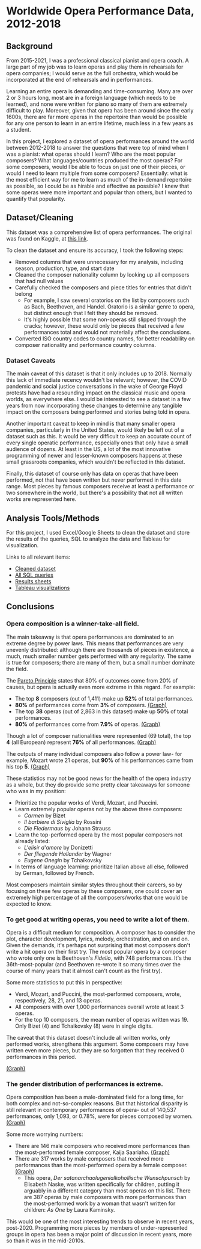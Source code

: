 # Worldwide Opera Performance Data, 2012-2018

## Background

From 2015-2021, I was a professional classical pianist and opera coach. A large part of my job was to learn operas and play them in rehearsals for opera companies; I would serve as the full orchestra, which would be incorporated at the end of rehearsals and in performances.

Learning an entire opera is demanding and time-consuming. Many are over 2 or 3 hours long, most are in a foreign language (which needs to be learned), and none were written for piano so many of them are extremely difficult to play. Moreover, given that opera has been around since the early 1600s, there are far more operas in the repertoire than would be possible for any one person to learn in an entire lifetime, much less in a few years as a student.

In this project, I explored a dataset of opera performances around the world between 2012-2018 to answer the questions that were top of mind when I was a pianist: what operas should I learn? Who are the most popular composers? What languages/countries produced the most operas? For some composers, would I be able to focus on just one of their pieces, or would I need to learn multiple from some composers? Essentially: what is the most efficient way for me to learn as much of the in-demand repertoire as possible, so I could be as hirable and effective as possible? I knew that some operas were more important and popular than others, but I wanted to quantify that popularity.

## Dataset/Cleaning

This dataset was a comprehensive list of opera performances. The original was found on Kaggle, at [this link](https://www.kaggle.com/datasets/thedevastator/world-s-largest-database-of-opera-performances).

To clean the dataset and ensure its accuracy, I took the following steps:

- Removed columns that were unnecessary for my analysis, including season, production, type, and start date
- Cleaned the composer nationality column by looking up all composers that had null values
- Carefully checked the composers and piece titles for entries that didn't belong
  - For example, I saw several oratorios on the list by composers such as Bach, Beethoven, and Handel. Oratorio is a similar genre to opera, but distinct enough that I felt they should be removed.
  - It's highly possible that some non-operas still slipped through the cracks; however, these would only be pieces that received a few performances total and would not materially affect the conclusions.
- Converted ISO country codes to country names, for better readability on composer nationality and performance country columns.

### Dataset Caveats

The main caveat of this dataset is that it only includes up to 2018. Normally this lack of immediate recency wouldn't be relevant; however, the COVID pandemic and social justice conversations in the wake of George Floyd protests have had a resounding impact on the classical music and opera worlds, as everywhere else. I would be interested to see a dataset in a few years from now incorporating these changes to determine any tangible impact on the composers being performed and stories being told in opera.

Another important caveat to keep in mind is that many smaller opera companies, particularly in the United States, would likely be left out of a dataset such as this. It would be very difficult to keep an accurate count of every single operatic performance, especially ones that only have a small audience of dozens. At least in the US, a lot of the most innovative programming of newer and lesser-known composers happens at these small grassroots companies, which wouldn't be reflected in this dataset.

Finally, this dataset of course only has data on operas that have been performed, not that have been written but never performed in this date range. Most pieces by famous composers receive at least a performance or two somewhere in the world, but there's a possibility that not all written works are represented here.

## Analysis Tools/Methods

For this project, I used Excel/Google Sheets to clean the dataset and store the results of the queries, SQL to analyze the data and Tableau for visualization.

Links to all relevant items:

- [Cleaned dataset](https://docs.google.com/spreadsheets/d/1TzvFEXHW9B0Kms5ASjqg-oyI9BtJpNqreXTGeE6gnto/edit#gid=1415207453)
- [All SQL queries](https://github.com/Jonathan-Heaney/opera_sql/blob/main/opera_stats.sql)
- [Results sheets](https://docs.google.com/spreadsheets/d/1yIaik_xMHLSvy_NqRSq9F4zJgVxSStfV8xfSJqeJGhk/edit#gid=813183170)
- [Tableau visualizations](https://public.tableau.com/views/opera_stats/PerfCountComposer?:language=en-US&:display_count=n&:origin=viz_share_link)

## Conclusions

### Opera composition is a winner-take-all field.

The main takeaway is that opera performances are dominated to an extreme degree by power laws. This means that performances are very unevenly distributed: although there are thousands of pieces in existence, a much, much smaller number gets performed with any regularity. The same is true for composers; there are many of them, but a small number dominate the field.

The [Pareto Principle](https://betterexplained.com/articles/understanding-the-pareto-principle-the-8020-rule/) states that 80% of outcomes come from 20% of causes, but opera is actually even more extreme in this regard. For example:

- The top **8** composers (out of 1,411) make up **52%** of total performances.
- **80%** of performances come from **3%** of composers. [(Graph)](https://public.tableau.com/views/opera_stats/8020ComposerPareto_1?:language=en-US&:display_count=n&:origin=viz_share_link)
- The top **38** operas (out of 2,863 in this dataset) make up **50%** of total performances.
- **80%** of performances come from **7.9%** of operas. [(Graph)](https://public.tableau.com/app/profile/jonathan.heaney/viz/opera_stats/8020WorkPareto)

Though a lot of composer nationalities were represented (69 total), the top **4** (all European) represent **76%** of all performances. [(Graph)](https://public.tableau.com/app/profile/jonathan.heaney/viz/opera_stats/NationalityPareto)

The outputs of many individual composers also follow a power law- for example, Mozart wrote 21 operas, but **90%** of his performances came from his top **5**. [(Graph)](https://public.tableau.com/app/profile/jonathan.heaney/viz/opera_stats/MozartPareto)

These statistics may not be good news for the health of the opera industry as a whole, but they do provide some pretty clear takeaways for someone who was in my position:

- Prioritize the popular works of Verdi, Mozart, and Puccini.
- Learn extremely popular operas not by the above three composers:
  - _Carmen_ by Bizet
  - _Il barbiere di Siviglia_ by Rossini
  - _Die Fledermaus_ by Johann Strauss
- Learn the top-performed opera by the most popular composers not already listed:
  - _L'elisir d'amore_ by Donizetti
  - _Der fliegende Hollander_ by Wagner
  - _Eugene Onegin_ by Tchaikovsky
- In terms of language learning: prioritize Italian above all else, followed by German, followed by French.

Most composers maintain similar styles throughout their careers, so by focusing on these few operas by these composers, one could cover an extremely high percentage of all the composers/works that one would be expected to know.

### To get good at writing operas, you need to write a lot of them.

Opera is a difficult medium for composition. A composer has to consider the plot, character development, lyrics, melody, orchestration, and on and on. Given the demands, it's perhaps not surprising that most composers don't write a hit opera on their first try. The most popular opera by a composer who wrote only one is Beethoven's _Fidelio_, with 748 performances. It's the 36th-most-popular (and Beethoven re-wrote it so many times over the course of many years that it almost can't count as the first try).

Some more statistics to put this in perspective:

- Verdi, Mozart, and Puccini, the most-performed composers, wrote, respectively, 28, 21, and 13 operas.
- All composers with over 1,000 performances overall wrote at least 3 operas.
- For the top 10 composers, the mean number of operas written was 19. Only Bizet (4) and Tchaikovsky (8) were in single digits.

The caveat that this dataset doesn't include all written works, only performed works, strengthens this argument. Some composers may have written even more pieces, but they are so forgotten that they received 0 performances in this period.

[(Graph)](https://public.tableau.com/app/profile/jonathan.heaney/viz/Worksvs.Performances/)

### The gender distribution of performances is extreme.

Opera composition has been a male-dominated field for a long time, for both complex and not-so-complex reasons. But that historical disparity is still relevant in contemporary performances of opera- out of 140,537 performances, only 1,093, or 0.78%, were for pieces composed by women. [(Graph)](https://public.tableau.com/app/profile/jonathan.heaney/viz/opera_stats/GenderBreakdown)

Some more worrying numbers:

- There are 146 male composers who received more performances than the most-performed female composer, Kaija Saariaho. [(Graph)](https://public.tableau.com/app/profile/jonathan.heaney/viz/opera_stats/TopFemaleComposer)
- There are 317 works by male composers that received more performances than the most-performed opera by a female composer. [(Graph)](https://public.tableau.com/app/profile/jonathan.heaney/viz/opera_stats/TopFemaleWork)
  - This opera, _Der satanarchaolugenialkohollische Wunschpunsch_ by Elisabeth Naske, was written specifically for children, putting it arguably in a different category than most operas on this list. There are 387 operas by male composers with more performances than the most-performed work by a woman that wasn't written for children: _As One_ by Laura Kaminsky.

This would be one of the most interesting trends to observe in recent years, post-2020. Programming more pieces by members of under-represented groups in opera has been a major point of discussion in recent years, more so than it was in the mid-2010s.
